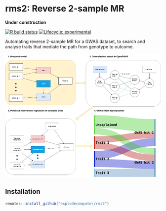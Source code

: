 # rms2: Reverse 2-sample MR

**Under construction**

<!-- badges: start -->
[![R build status](https://github.com/explodecomputer/rms2/workflows/R-CMD-check/badge.svg)](https://github.com/explodecomputer/rms2/actions)
[![Lifecycle: experimental](https://img.shields.io/badge/lifecycle-experimental-orange.svg)](https://www.tidyverse.org/lifecycle/#experimental)
<!-- badges: end -->

Automating reverse 2-sample MR for a GWAS dataset, to search and analyse traits that mediate the path from genotype to outcome.

![](schematic.png)

## Installation

``` r
remotes::install_github("explodecomputer/rms2")
```

